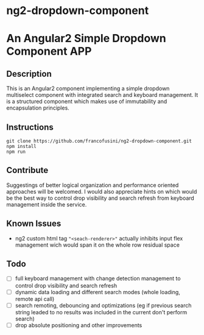 # ng2-dropdown-component
# An Angular2 Simple Dropdown Component APP

## Description  
This is an Angular2 component implementing a simple dropdown multiselect component with integrated search and keyboard management.
It is a structured component which makes use of immutability and encapsulation principles.

## Instructions  
```
git clone https://github.com/francofusini/ng2-dropdown-component.git   
npm install  
npm run
```

## Contribute 
Suggestings of better logical organization and performance oriented approaches will be welcomed.
I would also appreciate hints on which would be the best way to control drop visibility and search refresh from keyboard management inside the service.

## Known Issues
- ng2 custom html tag ```"<seach-renderer>"``` actually inhibits input flex management wich would span it on the whole row residual space

## Todo
- [ ] full keyboard management with change detection management to control drop visibility and search refresh
- [ ] dynamic data loading and different search modes (whole loading, remote api call)
- [ ] search remoting, debouncing and optimizations (eg if previous search string leaded to no results was included in the current don't perform search)
- [ ] drop absolute positioning and other improvements
